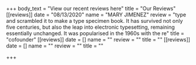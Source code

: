 +++
body_text = "View our recent reviews here"
title = "Our Reviews"
[[reviews]]
date = "08/13/2020"
name = "MARY JIMENEZ"
review = "type and scrambled it to make a type specimen book. It has survived not only five centuries, but also the leap into electronic typesetting, remaining essentially unchanged. It was popularised in the 1960s with the re"
title = "cofounder"
[[reviews]]
date = []
name = ""
review = ""
title = ""
[[reviews]]
date = []
name = ""
review = ""
title = ""

+++
